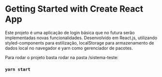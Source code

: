 # Getting Started with Create React App

Este projeto é uma aplicação de login básica que no futura serão implementadas novas funcionalidades. Desenvolvido em React.js, utilizando styled-components para estilização, localStorage para armazenamento de dados local no navegador e yarn como gerenciador de pacotes. 

Para rodar o projeto basta rodar na pasta /sistema-teste:
### `yarn start`
